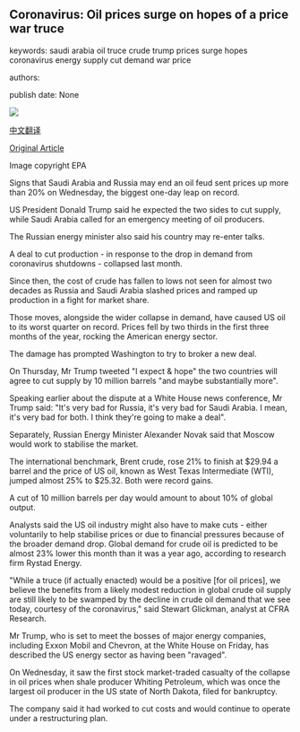 ## Coronavirus: Oil prices surge on hopes of a price war truce

keywords: saudi arabia oil truce crude trump prices surge hopes coronavirus energy supply cut demand war price

authors: 

publish date: None

![](https://ichef.bbci.co.uk/news/1024/branded_news/172E7/production/_111515949_epa.jpg)

[中文翻译](Coronavirus%3A%20Oil%20prices%20surge%20on%20hopes%20of%20a%20price%20war%20truce_zh.md)

[Original Article](https://www.bbc.com/news/business-52115442)

Image copyright EPA

Signs that Saudi Arabia and Russia may end an oil feud sent prices up more than 20% on Wednesday, the biggest one-day leap on record.

US President Donald Trump said he expected the two sides to cut supply, while Saudi Arabia called for an emergency meeting of oil producers.

The Russian energy minister also said his country may re-enter talks.

A deal to cut production - in response to the drop in demand from coronavirus shutdowns - collapsed last month.

Since then, the cost of crude has fallen to lows not seen for almost two decades as Russia and Saudi Arabia slashed prices and ramped up production in a fight for market share.

Those moves, alongside the wider collapse in demand, have caused US oil to its worst quarter on record. Prices fell by two thirds in the first three months of the year, rocking the American energy sector.

The damage has prompted Washington to try to broker a new deal.

On Thursday, Mr Trump tweeted "I expect & hope" the two countries will agree to cut supply by 10 million barrels "and maybe substantially more".

Speaking earlier about the dispute at a White House news conference, Mr Trump said: "It's very bad for Russia, it's very bad for Saudi Arabia. I mean, it's very bad for both. I think they're going to make a deal".

Separately, Russian Energy Minister Alexander Novak said that Moscow would work to stabilise the market.

The international benchmark, Brent crude, rose 21% to finish at $29.94 a barrel and the price of US oil, known as West Texas Intermediate (WTI), jumped almost 25% to $25.32. Both were record gains.

A cut of 10 million barrels per day would amount to about 10% of global output.

Analysts said the US oil industry might also have to make cuts - either voluntarily to help stabilise prices or due to financial pressures because of the broader demand drop. Global demand for crude oil is predicted to be almost 23% lower this month than it was a year ago, according to research firm Rystad Energy.

"While a truce (if actually enacted) would be a positive [for oil prices], we believe the benefits from a likely modest reduction in global crude oil supply are still likely to be swamped by the decline in crude oil demand that we see today, courtesy of the coronavirus," said Stewart Glickman, analyst at CFRA Research.

Mr Trump, who is set to meet the bosses of major energy companies, including Exxon Mobil and Chevron, at the White House on Friday, has described the US energy sector as having been "ravaged".

On Wednesday, it saw the first stock market-traded casualty of the collapse in oil prices when shale producer Whiting Petroleum, which was once the largest oil producer in the US state of North Dakota, filed for bankruptcy.

The company said it had worked to cut costs and would continue to operate under a restructuring plan.